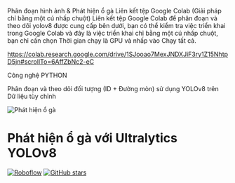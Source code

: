 Phân đoạn hình ảnh & Phát hiện ổ gà
Liên kết tệp Google Colab (Giải pháp chỉ bằng một cú nhấp chuột)
Liên kết tệp Google Colab để phân đoạn và theo dõi yolov8 được cung cấp bên dưới, bạn có thể kiểm tra việc triển khai trong Google Colab và đây là việc triển khai chỉ bằng một cú nhấp chuột, bạn chỉ cần chọn Thời gian chạy là GPU và nhấp vào Chạy tất cả.

https://colab.research.google.com/drive/1SJooao7MexJNDXJiF3ry1Z15NhtpD5jn#scrollTo=6AffZbNc2-eC

Công nghệ
PYTHON

Phân đoạn và theo dõi đối tượng (ID + Đường mòn) sử dụng YOLOv8 trên Dữ liệu tùy chỉnh


![Phát hiện ổ gà](images/pothole-detection-image.jpg)

# Phát hiện ổ gà với Ultralytics YOLOv8
[![Roboflow](https://img.shields.io/badge/-Roboflow-red)](https://roboflow.com)
[![GitHub stars](https://img.shields.io/github/stars/username/repo)](https://github.com/username/repo)
